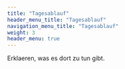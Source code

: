 ```yaml
---
title: "Tagesablauf"
header_menu_title: "Tagesablauf"
navigation_menu_title: "Tagesablauf"
weight: 3
header_menu: true
---
```


Erklaeren, was es dort zu tun gibt.
